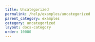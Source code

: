 ```yaml
---
title: Uncategorized
permalink: /help/examples/uncategorized
parent_category: examples
category: uncategorized
layout: docs-category
order: 10000
---
```

